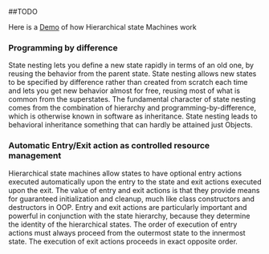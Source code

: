 ##TODO

Here is a [Demo] of how Hierarchical state Machines work

### Programming by difference

State nesting lets you define a new state rapidly in terms of an old one, by reusing
the behavior from the parent state. State nesting allows new states to be specified by difference rather than created
from scratch each time and lets you get new behavior almost for free, reusing most of what is common from the superstates.
The fundamental character of state nesting comes from the combination of hierarchy and programming-by-difference,
which is otherwise known in software as inheritance. State nesting leads to behavioral inheritance something that can
hardly be attained just Objects.

### Automatic Entry/Exit action as controlled resource management

Hierarchical state machines allow states to have optional entry actions executed automatically
upon the entry to the state and exit actions executed upon the exit. The value of entry and exit
actions is that they provide means for guaranteed initialization and cleanup, much like class
constructors and destructors in OOP. Entry and exit actions are particularly important and powerful in conjunction
with the state hierarchy, because they determine the identity of the hierarchical states. The order of execution
of entry actions must always proceed from the outermost state to the innermost state. The execution of exit actions
proceeds in exact opposite order.

[Demo]:http://jsfiddle.net/filasienof/m53ob1q6/12/embedded/result/